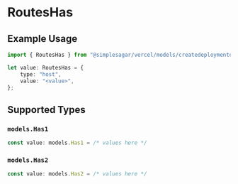 # RoutesHas

## Example Usage

```typescript
import { RoutesHas } from "@simplesagar/vercel/models/createdeploymentop.js";

let value: RoutesHas = {
    type: "host",
    value: "<value>",
};
```

## Supported Types

### `models.Has1`

```typescript
const value: models.Has1 = /* values here */
```

### `models.Has2`

```typescript
const value: models.Has2 = /* values here */
```

